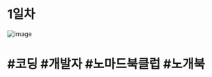 # 1일차
![image](https://user-images.githubusercontent.com/100126319/212283548-61232c22-3148-4db2-affc-1ad3f48c726a.png)
# #코딩 #개발자 #노마드북클럽 #노개북
